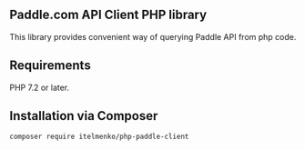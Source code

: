 ## Paddle.com API Client PHP library

This library provides convenient way of querying Paddle API from php code.

## Requirements

PHP 7.2 or later.

## Installation via Composer

```sh
composer require itelmenko/php-paddle-client
```
